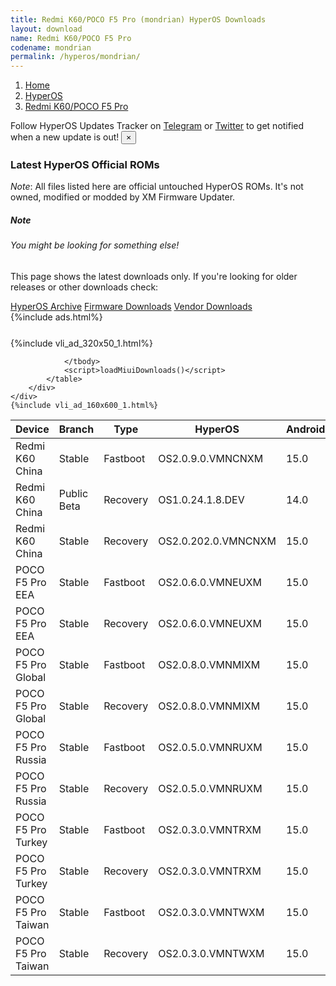 ```yaml
---
title: Redmi K60/POCO F5 Pro (mondrian) HyperOS Downloads
layout: download
name: Redmi K60/POCO F5 Pro
codename: mondrian
permalink: /hyperos/mondrian/
---
```

<nav aria-label="breadcrumb">
    <ol class="breadcrumb">
        <li class="breadcrumb-item"><a href="/">Home</a></li>
        <li class="breadcrumb-item"><a href="/hyperos/">HyperOS</a></li>
        <li class="breadcrumb-item active" aria-current="page"><a href="/hyperos/mondrian/">Redmi K60/POCO F5 Pro</a></li>
    </ol>
</nav>
<div class="alert alert-primary alert-dismissible fade show" role="alert">
    Follow HyperOS Updates Tracker on <a href="https://t.me/MIUIUpdatesTracker" class="alert-link">Telegram</a>
     or <a href="https://twitter.com/MiFwUpdater" class="alert-link">Twitter</a> to get notified when a new update is out!
    <button type="button" class="close" data-dismiss="alert" aria-label="Close">
        <span aria-hidden="true">&times;</span>
    </button>
</div>

### Latest HyperOS Official ROMs
*Note*: All files listed here are official untouched HyperOS ROMs. It's not owned, modified or modded by XM Firmware Updater.
<div class="card">
  <div class="card-body">
    <h5 class="card-title">Note</h5>
    <h6 class="card-subtitle mb-2 text-muted">You might be looking for something else!</h6>
    <p class="card-text">This page shows the latest downloads only.
     If you're looking for older releases or other downloads check:</p>
    <a href="/archive/hyperos/mondrian/" class="card-link">HyperOS Archive</a>
    <a href="/firmware/mondrian/" class="card-link">Firmware Downloads</a>
    <a href="/vendor/mondrian/" class="card-link">Vendor Downloads</a>
  </div>
</div>
{%include ads.html%}
<div class="row justify-content-center">
    <div class="col-10">
        <div class="table-responsive-md" style="margin-top: 25px;">
            {%include vli_ad_320x50_1.html%}
            <table id="miui" class="display dt-responsive nowrap compact table table-striped table-hover table-sm">
                <thead class="thead-dark">
                    <tr>
                        <th data-ref="device">Device</th>
                        <th data-ref="branch">Branch</th>
                        <th data-ref="type">Type</th>
                        <th data-ref="miui">HyperOS</th>
                        <th data-ref="android">Android</th>
                        <th data-ref="size">Size</th>
                        <th data-ref="size">Date</th>
                        <th data-ref="link">Link</th>
                    </tr>
                </thead>
                <tbody>
                <tr><td>Redmi K60 China</td><td>Stable</td><td>Fastboot</td><td>OS2.0.9.0.VMNCNXM</td><td>15.0</td><td>8.2 GB</td><td>2025-05-06</td><td><a href="/hyperos/mondrian/stable/OS2.0.9.0.VMNCNXM/">Download</a></td></tr>
<tr><td>Redmi K60 China</td><td>Public Beta</td><td>Recovery</td><td>OS1.0.24.1.8.DEV</td><td>14.0</td><td>5.8 GB</td><td>2024-01-12</td><td><a href="/hyperos/mondrian/public beta/OS1.0.24.1.8.DEV/">Download</a></td></tr>
<tr><td>Redmi K60 China</td><td>Stable</td><td>Recovery</td><td>OS2.0.202.0.VMNCNXM</td><td>15.0</td><td>6.2 GB</td><td>2025-06-15</td><td><a href="/hyperos/mondrian/stable/OS2.0.202.0.VMNCNXM/">Download</a></td></tr>
<tr><td>POCO F5 Pro EEA</td><td>Stable</td><td>Fastboot</td><td>OS2.0.6.0.VMNEUXM</td><td>15.0</td><td>7.5 GB</td><td>2025-04-27</td><td><a href="/hyperos/mondrian/stable/OS2.0.6.0.VMNEUXM/">Download</a></td></tr>
<tr><td>POCO F5 Pro EEA</td><td>Stable</td><td>Recovery</td><td>OS2.0.6.0.VMNEUXM</td><td>15.0</td><td>5.5 GB</td><td>2025-05-15</td><td><a href="/hyperos/mondrian/stable/OS2.0.6.0.VMNEUXM/">Download</a></td></tr>
<tr><td>POCO F5 Pro Global</td><td>Stable</td><td>Fastboot</td><td>OS2.0.8.0.VMNMIXM</td><td>15.0</td><td>7.9 GB</td><td>2025-05-08</td><td><a href="/hyperos/mondrian/stable/OS2.0.8.0.VMNMIXM/">Download</a></td></tr>
<tr><td>POCO F5 Pro Global</td><td>Stable</td><td>Recovery</td><td>OS2.0.8.0.VMNMIXM</td><td>15.0</td><td>5.5 GB</td><td>2025-05-22</td><td><a href="/hyperos/mondrian/stable/OS2.0.8.0.VMNMIXM/">Download</a></td></tr>
<tr><td>POCO F5 Pro Russia</td><td>Stable</td><td>Fastboot</td><td>OS2.0.5.0.VMNRUXM</td><td>15.0</td><td>7.8 GB</td><td>2025-05-08</td><td><a href="/hyperos/mondrian/stable/OS2.0.5.0.VMNRUXM/">Download</a></td></tr>
<tr><td>POCO F5 Pro Russia</td><td>Stable</td><td>Recovery</td><td>OS2.0.5.0.VMNRUXM</td><td>15.0</td><td>5.5 GB</td><td>2025-05-22</td><td><a href="/hyperos/mondrian/stable/OS2.0.5.0.VMNRUXM/">Download</a></td></tr>
<tr><td>POCO F5 Pro Turkey</td><td>Stable</td><td>Fastboot</td><td>OS2.0.3.0.VMNTRXM</td><td>15.0</td><td>6.9 GB</td><td>2025-05-08</td><td><a href="/hyperos/mondrian/stable/OS2.0.3.0.VMNTRXM/">Download</a></td></tr>
<tr><td>POCO F5 Pro Turkey</td><td>Stable</td><td>Recovery</td><td>OS2.0.3.0.VMNTRXM</td><td>15.0</td><td>5.5 GB</td><td>2025-05-22</td><td><a href="/hyperos/mondrian/stable/OS2.0.3.0.VMNTRXM/">Download</a></td></tr>
<tr><td>POCO F5 Pro Taiwan</td><td>Stable</td><td>Fastboot</td><td>OS2.0.3.0.VMNTWXM</td><td>15.0</td><td>6.9 GB</td><td>2025-05-08</td><td><a href="/hyperos/mondrian/stable/OS2.0.3.0.VMNTWXM/">Download</a></td></tr>
<tr><td>POCO F5 Pro Taiwan</td><td>Stable</td><td>Recovery</td><td>OS2.0.3.0.VMNTWXM</td><td>15.0</td><td>5.4 GB</td><td>2025-05-22</td><td><a href="/hyperos/mondrian/stable/OS2.0.3.0.VMNTWXM/">Download</a></td></tr>

                </tbody>
                <script>loadMiuiDownloads()</script>
            </table>
        </div>
    </div>
    {%include vli_ad_160x600_1.html%}
</div>
